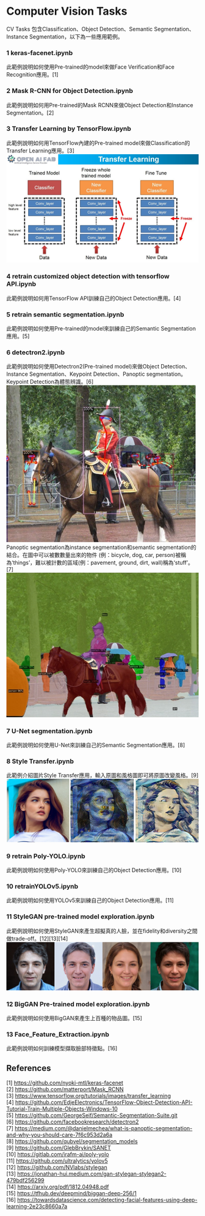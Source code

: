 # Computer Vision Tasks
CV Tasks 包含Classification、Object Detection、Semantic Segmentation、Instance Segmentation，以下為一些應用範例。
### 1 keras-facenet.ipynb
此範例說明如何使用Pre-trained的model來做Face Verification和Face Recognition應用。[1]  
### 2 Mask R-CNN for Object Detection.ipynb
此範例說明如何用Pre-trained的Mask RCNN來做Object Detection和Instance Segmentation。[2]  
### 3 Transfer Learning by TensorFlow.ipynb
此範例說明如何用TensorFlow內建的Pre-trained model來做Classification的Transfer Learning應用。[3]  
![transfer learning](images/01.jpg)  
### 4 retrain customized object detection with tensorflow API.ipynb
此範例說明如何用TensorFlow API訓練自己的Object Detection應用。[4]  
### 5 retrain semantic segmentation.ipynb
此範例說明如何使用Pre-trained的model來訓練自己的Semantic Segmentation應用。[5]  
### 6 detectron2.ipynb
此範例說明如何使用Detectron2(Pre-trained model)來做Object Detection、Instance Segmentation、Keypoint Detection、Panoptic segmentation。  
Keypoint Detection為體態辨識。[6]  
![img02](images/02.jpg)  
Panoptic segmentation為instance segmentation和semantic segmentation的結合。在圖中可以被數數量出來的物件 (例：bicycle, dog, car, person)被稱為‘things’，難以被計數的區域(例：pavement, ground, dirt, wall)稱為‘stuff’。[7]  
![img03](images/03.jpg)  
### 7 U-Net segmentation.ipynb
此範例說明如何使用U-Net來訓練自己的Semantic Segmentation應用。[8]  
### 8 Style Transfer.ipynb
此範例介紹圖片Style Transfer應用，輸入原圖和風格圖即可將原圖改變風格。[9]  
![img04](images/04.jpg)  
### 9 retrain Poly-YOLO.ipynb
此範例說明如何使用Poly-YOLO來訓練自己的Object Detection應用。[10]  
### 10 retrainYOLOv5.ipynb
此範例說明如何使用YOLOv5來訓練自己的Object Detection應用。[11]  
### 11 StyleGAN pre-trained model exploration.ipynb
此範例說明如何使用StyleGAN來產生超擬真的人臉，並在fidelity和diversity之間做trade-off。[12][13][14]  
![img05](images/05.jpg)  
### 12 BigGAN Pre-trained model exploration.ipynb
此範例說明如何使用BigGAN來產生上百種的物品圖。[15]  
### 13 Face_Feature_Extraction.ipynb
此範例說明如何訓練模型擷取臉部特徵點。[16]  

## References
[1] https://github.com/nyoki-mtl/keras-facenet  
[2] https://github.com/matterport/Mask_RCNN  
[3] https://www.tensorflow.org/tutorials/images/transfer_learning  
[4] https://github.com/EdjeElectronics/TensorFlow-Object-Detection-API-Tutorial-Train-Multiple-Objects-Windows-10  
[5] https://github.com/GeorgeSeif/Semantic-Segmentation-Suite.git  
[6] https://github.com/facebookresearch/detectron2  
[7] https://medium.com/@danielmechea/what-is-panoptic-segmentation-and-why-you-should-care-7f6c953d2a6a  
[8] https://github.com/qubvel/segmentation_models  
[9] https://github.com/GlebBrykin/SANET  
[10] https://gitlab.com/irafm-ai/poly-yolo  
[11] https://github.com/ultralytics/yolov5  
[12] https://github.com/NVlabs/stylegan  
[13] https://jonathan-hui.medium.com/gan-stylegan-stylegan2-479bdf256299  
[14] https://arxiv.org/pdf/1812.04948.pdf  
[15] https://tfhub.dev/deepmind/biggan-deep-256/1  
[16] https://towardsdatascience.com/detecting-facial-features-using-deep-learning-2e23c8660a7a
